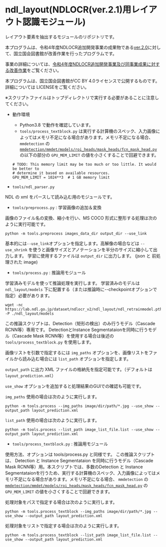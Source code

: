 # ndl_layout(NDLOCR(ver.2.1)用レイアウト認識モジュール)

レイアウト要素を抽出するモジュールのリポジトリです。

本プログラムは、令和4年度NDLOCR追加開発事業の成果物である[ver.2.0](https://github.com/ndl-lab/ndlocr_cli/tree/ver.2.0)に対して、国立国会図書館が改善作業を行ったプログラムです。

事業の詳細については、[令和4年度NDLOCR追加開発事業及び同事業成果に対する改善作業](https://lab.ndl.go.jp/data_set/r4ocr/r4_software/)をご覧ください。

本プログラムは、国立国会図書館がCC BY 4.0ライセンスで公開するものです。詳細については LICENSEをご覧ください。

※スクリプトファイルはトップディレクトリで実行する必要があることに注意してください。

* 動作環境
  * Python3.8 で動作を確認しています。
  * `tools/process_textblock.py` は実行する計算機のスペック、入力画像によってはメモリ不足になる場合があります。メモリ不足になる場合、 
  `mmdetection` の [`mmdetection/mmdet/models/roi_heads/mask_heads/fcn_mask_head.py`](https://github.com/open-mmlab/mmdetection/blob/master/mmdet/models/roi_heads/mask_heads/fcn_mask_head.py#L19) の以下の部分の `GPU_MEM_LIMIT` の値を小さくすることで回避できます。
  ```
  # TODO: This memory limit may be too much or too little. It would be better to
  # determine it based on available resources.
  GPU_MEM_LIMIT = 1024**3  # 1 GB memory limit
  ```


* `tools/ndl_parser.py`

NDL の xml をパースして読み込む用のモジュールです。

* `tools/preprocess.py` : 学習画像の追加＆変換

画像のファイル名の変換、縮小を行い、MS COCO 形式に整形する処理は次のように実行可能です。

```
python -m tools.preprocess images_data_dir output_dir --use_link
```

基本的には`--use_link`オプションを指定します。高解像の場合などは `--use_shrink` を使うと画像サイズとアノテーションを半分のサイズに縮小して出力します。
学習に使用するファイルは `output_dir` に出力します。 (json と 前処理された image)


* `tools/process.py` : 推論用モジュール

学習済みモデルを使って推論処理を実行します。
学習済みのモデルは `ndl_layout/models` 下に配置する（または推論時に--checkpointオプションで指定）必要があります。

```
wget -nc https://lab.ndl.go.jp/dataset/ndlocr_v2/ndl_layout/ndl_retrainmodel.pth -P ./ndl_layout/models
```

この推論スクリプトは、Detection（矩形の検出）のみ行うモデル（Cascade RCNN等）専用です。
DetectionとInstance Segmentataionを同時に行うモデル（Cascade Mask RCNN等）を使用する場合は後述の `tools/process_textblock.py` を使用します。

画像リストを引数で指定するには `img_paths` オプションを、画像リストをファイルから読み込む場合には `list_path` オプションを指定します。

`output_path` に出力 XML ファイルの格納先を指定可能です。（デフォルトは `layout_prediction.xml`）

`use_show` オプションを追加すると処理結果のGUIでの確認も可能です。

`img_paths` 使用の場合は次のように実行します。
```
python -m tools.process --img_paths image/dir/path/*.jpg --use_show --output_path layout_prediction.xml
```

`list_path` 使用の場合は次のように実行します。
```
python -m tools.process --list_path image_list_file.list --use_show --output_path layout_prediction.xml
```



* `tools/process_textblock.py` : 推論用モジュール

使用方法、オプションは tools/process.py と同様です。
この推論スクリプトは、 Detection と Instance Segmentataion を同時に行うモデル（Cascade Mask RCNN等）用。本スクリプトでは、多数のDetection と Instance Segmentataionを行うため、実行する計算機のスペック、入力画像によってはメモリ不足になる場合があります。メモリ不足になる場合、 
`mmdetection` の [`mmdetection/mmdet/models/roi_heads/mask_heads/fcn_mask_head.py`](https://github.com/open-mmlab/mmdetection/blob/master/mmdet/models/roi_heads/mask_heads/fcn_mask_head.py#L19) の `GPU_MEM_LIMIT` の値を小さくすることで回避できます。


処理対象をパスで指定する場合は次のように実行します。
```
python -m tools.process_textblock --img_paths image/dir/path/*.jpg --use_show --output_path layout_prediction.xml
```

処理対象をリストで指定する場合は次のように実行します。
```
python -m tools.process_textblock --list_path image_list_file.list --use_show --output_path layout_prediction.xml
```

